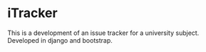 # iTracker
This is a development of an issue tracker for a university subject.
Developed in django and bootstrap.
